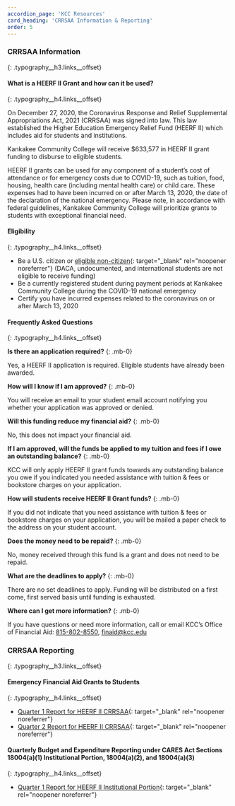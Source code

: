 ```yaml
---
accordion_page: 'KCC Resources'
card_heading: 'CRRSAA Information & Reporting'
order: 5
---
```


### CRRSAA Information
{: .typography__h3.links__offset}

#### What is a HEERF II Grant and how can it be used?
{: .typography__h4.links__offset}

On December 27, 2020, the Coronavirus Response and Relief Supplemental Appropriations Act, 2021 (CRRSAA) was signed into law. This law established the Higher Education Emergency Relief Fund (HEERF II) which includes aid for students and institutions.

Kankakee Community College will receive $633,577 in HEERF II grant funding to disburse to eligible students.

HEERF II grants can be used for any component of a student’s cost of attendance or for emergency costs due to COVID-19, such as tuition, food, housing, health care (including mental health care) or child care. These expenses had to have been incurred on or after March 13, 2020, the date of the declaration of the national emergency. Please note, in accordance with federal guidelines, Kankakee Community College will prioritize grants to students with exceptional financial need.

#### Eligibility
{: .typography__h4.links__offset}

* Be a U.S. citizen or [eligible non-citizen](https://studentaid.gov/help/eligible-noncitizen){: target="_blank" rel="noopener noreferrer"} (DACA, undocumented, and international students are not eligible to receive funding)
* Be a currently registered student during payment periods at Kankakee Community College during the COVID-19 national emergency
* Certify you have incurred expenses related to the coronavirus on or after March 13, 2020

#### Frequently Asked Questions
{: .typography__h4.links__offset}

**Is there an application required?**
{: .mb-0}

Yes, a HEERF II application is required. Eligible students have already been awarded.&nbsp;

**How will I know if I am approved?**
{: .mb-0}

You will receive an email to your student email account notifying you whether your application was approved or denied.

**Will this funding reduce my financial aid?**
{: .mb-0}

No, this does not impact your financial aid.

**If I am approved, will the funds be applied to my tuition and fees if I owe an outstanding balance?**
{: .mb-0}

KCC will only apply HEERF II grant funds towards any outstanding balance you owe if you indicated you needed assistance with tuition & fees or bookstore charges on your application.

**How will students receive HEERF II Grant funds?**
{: .mb-0}

If you did not indicate that you need assistance with tuition & fees or bookstore charges on your application, you will be mailed a paper check to the address on your student account.

**Does the money need to be repaid?**
{: .mb-0}

No, money received through this fund is a grant and does not need to be repaid.

**What are the deadlines to apply?**
{: .mb-0}

There are no set deadlines to apply. Funding will be distributed on a first come, first served basis until funding is exhausted.

**Where can I get more information?**
{: .mb-0}

If you have questions or need more information, call or email KCC’s Office of Financial Aid: [815-802-8550](tel:+18158028550), [finaid@kcc.edu](mailto:finaid@kcc.edu)

### CRRSAA Reporting
{: .typography__h3.links__offset}

#### Emergency Financial Aid Grants to Students
{: .typography__h4.links__offset}

* [Quarter 1 Report for HEERF II CRRSAA](./uploads/pdf/Quarter%201%20Report%20for%20HEERF%20II%20CRRSAA.pdf){: target="_blank" rel="noopener noreferrer"}
* [Quarter 2 Report for HEERF II CRRSAA](./uploads/pdf/Quarter%202%20Report%20for%20HEERF%20II%20CRRSAA.pdf){: target="_blank" rel="noopener noreferrer"}

#### Quarterly Budget and Expenditure Reporting under CARES Act Sections 18004(a)(1) Institutional Portion, 18004(a)(2), and 18004(a)(3)
{: .typography__h4.links__offset}

* [Quarter 1 Report for HEERF II Institutional Portion](./uploads/pdf/Quarter%201%20Report%20for%20HEERF%20II%20Institutional%20Portion.pdf){: target="_blank" rel="noopener noreferrer"}
